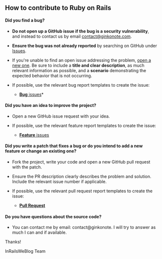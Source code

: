 ## How to contribute to Ruby on Rails

#### **Did you find a bug?**

* **Do not open up a GitHub issue if the bug is a security vulnerability**, and instead to contact us by email contact@ginkonote.com.

* **Ensure the bug was not already reported** by searching on GitHub under [Issues](https://github.com/floXcoder/InRailsWeBlog/issues).

* If you're unable to find an open issue addressing the problem, [open a new one](https://github.com/floXcoder/InRailsWeBlog/issues/new). Be sure to include a **title and clear description**, as much relevant information as possible, and a **scenario** demonstrating the expected behavior that is not occurring.

* If possible, use the relevant bug report templates to create the issue:
  * [**Bug** issues](https://github.com/floXcoder/InRailsWeBlog/blob/develop/.github/ISSUE_TEMPLATE/bug_report.md)*
  
#### **Did you have an idea to improve the project?**

* Open a new GitHub issue request with your idea.

* If possible, use the relevant feature report templates to create the issue:
  * [**Feature** issues](https://github.com/floXcoder/InRailsWeBlog/blob/develop/.github/ISSUE_TEMPLATE/feature_request.md)

#### **Did you write a patch that fixes a bug or do you intend to add a new feature or change an existing one?**

* Fork the project, write your code and open a new GitHub pull request with the patch.

* Ensure the PR description clearly describes the problem and solution. Include the relevant issue number if applicable.

* If possible, use the relevant pull request report templates to create the issue:
  * [**Pull Request**](https://github.com/floXcoder/InRailsWeBlog/blob/develop/.github/pull_request_template.md)
  
#### **Do you have questions about the source code?**

* You can contact me by email: contact@ginkonote. I will try to answer as much I can and if available.


Thanks!

InRailsWeBlog Team
